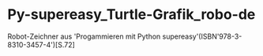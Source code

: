 # Py-supereasy_Turtle-Grafik_robo-de
Robot-Zeichner aus 'Progammieren mit Python supereasy'(ISBN'978-3-8310-3457-4')[S.72]
